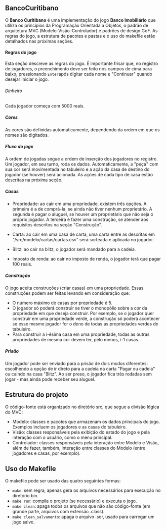 ## __BancoCuritibano__

O __Banco Curitibano__ é uma implementação do jogo __Banco Imobiliário__ que utiliza os princípios da Programação Orientada a Objetos, o padrão de arquitetura MVC (Modelo-Visão-Controlador) e padrões de design GoF.
As regras do jogo, a estrutura de pacotes e pastas e o uso do makefile estão detalhados nas próximas seções.

#### __Regras do jogo__
Esta seção descreve as regras do jogo. É importante frisar que, no registro de jogadores, o preenchimento deve ser feito nos campos de cima para baixo, pressionando `Enter`após digitar cada nome e "Continuar" quando desejar iniciar o jogo.
###### Dinheiro
Cada jogador começa com 5000 reais.

##### Cores
As cores são definidas automaticamente, dependendo da ordem em que os nomes são digitados.

##### Fluxo do jogo
A ordem de jogadas segue a ordem de inserção dos jogadores no registro.
Um jogador, em seu turno, roda os dados. Automaticamente, a "peça" com sua cor será movimentada no tabuleiro e a ação da casa de destino do jogador (se houver) será acionada. As ações de cada tipo de casa estão descritas na próxima seção.

##### Casas
* Propriedade: ao cair em uma propriedade, existem três opções. A primeira é a de comprá-la, se ainda não tiver nenhum proprietário. A segunda é pagar o aluguel, se houver um proprietário que não seja o próprio jogador. A terceira é fazer uma construção, se atender aos requisitos descritos na seção "Construção".

* Carta: ao cair em uma casa de carta, uma carta entre as descritas em "/src/modelo/cartas/cartas.csv" será sorteada e aplicada no jogador.

* Blitz: ao cair na blitz, o jogador será mandado para a cadeia.

* Imposto de renda: ao cair no imposto de renda, o jogador terá que pagar 100 reais.

##### Construção
O jogo aceita construções (criar casas) em uma propriedade. Essas construções podem ser feitas levando em consideração que:
* O número máximo de casas por propriedade é 5.
* O jogador só poderá construir se tiver o monopólio sobre a cor da propriedade em que deseja construir. Por exemplo, se o jogador quer construir em uma propriedade verde, a construção só poderá acontecer se esse mesmo jogador for o dono de todas as propriedades verdes do tabuleiro.
* Para construir a i-ésima casa em uma propriedade, todas as outras propriedades de mesma cor devem ter, pelo menos, i-1 casas.

##### Prisão
Um jogador pode ser enviado para a prisão de dois modos diferentes: escolhendo a opção de ir direto para a cadeia na carta "Pagar ou cadeia" ou caindo na casa "Blitz". Ao ser preso, o jogador fica três rodadas sem jogar - mas ainda pode receber seu aluguel.

## __Estrutura do projeto__
O código-fonte está organizado no diretório src, que segue a divisão lógica do MVC:
* Modelo: classes e pacotes que armazenam os dados principais do jogo. Exemplos incluem os jogadores e as casas do tabuleiro.
* Visão: classes responsáveis pela exibição do estado do jogo e pela interação com o usuário, como o menu principal.
* Controlador: classes responsáveis pela interação entre Modelo e Visão, além de fazer, também, interação entre classes do Modelo (entre jogadores e casas, por exemplo).

## __Uso do Makefile__
O makefile pode ser usado das quatro seguintes formas:
* `make`: sem regra, apenas gera os arquivos necessários para execução no diretório bin.
* `make run`: compila o projeto (se necessário) e executa o jogo.
* `make clean`: apaga todos os arquivos que não são código-fonte (em grande parte, arquivos com extensão .class).
* `make clean_salvamento`: apaga o arquivo .ser, usado para carregar um jogo salvo.